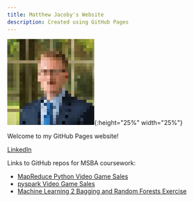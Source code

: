 ```yaml
---
title: Matthew Jacoby's Website
description: Created using GitHub Pages
---
```


![Picture of me](JacobyMatthewPixelated.jpg){:height="25%" width="25%"}

Welcome to my GitHub Pages website!

[LinkedIn](http://www.linkedin.com/in/matthew-jacoby/)

Links to GitHub repos for MSBA coursework:
- [MapReduce Python Video Game Sales](http://github.com/mpjacoby/MRJobVideoGameSales)
- [pyspark Video Game Sales](http://github.com/mpjacoby/pysparkVideoGameSales)
- [Machine Learning 2 Bagging and Random Forests Exercise](http://github.com/mpjacoby/Team15ML2Lab---Bagging-and-Random-Forests-and-Boosting-Oh-My)
